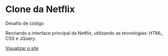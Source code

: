 # Clone da Netflix

Desafio de código 

Recriando a interface principal da Netflix, utilizando as tecnologias: HTML, CSS e JQuery. 

[Visualizar o site](https://raqfranca.github.io/clone_Netflix/)
